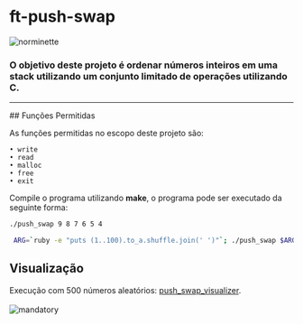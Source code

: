 # ft-push-swap
![norminette](https://github.com/andersonhsporto/ft-push-swap/workflows/norminette/badge.svg)
### O objetivo deste projeto é ordenar números inteiros em uma stack utilizando um conjunto limitado de operações utilizando C.
<hr>
## Funções Permitidas

As funções permitidas no escopo deste projeto são:
```
• write
• read
• malloc
• free
• exit
```

Compile o programa utilizando **make**, o programa pode ser executado da seguinte forma:
```sh
./push_swap 9 8 7 6 5 4

 ARG=`ruby -e "puts (1..100).to_a.shuffle.join(' ')"`; ./push_swap $ARG
```
## Visualização
Execução com 500 números aleatórios: [push_swap_visualizer](https://github.com/o-reo/push_swap_visualizer). 
<br>
<br>
![mandatory](https://github.com/andersonhsporto/ft-push-swap/blob/main/gif/vis.gif)
